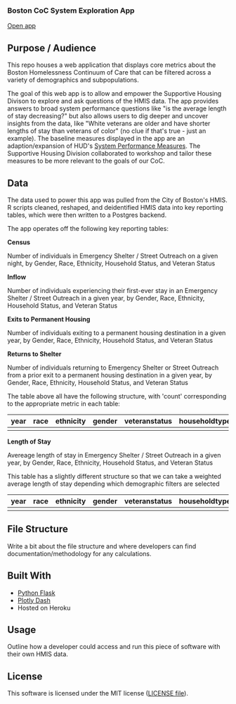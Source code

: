 ### Boston CoC System Exploration App

[Open app](https://system-performance-app.herokuapp.com/)

## Purpose / Audience

This repo houses a web application that displays core metrics about the Boston Homelessness Continuum of Care that can be filtered across a variety of demographics and subpopulations.

The goal of this web app is to allow and empower the Supportive Housing Divison to explore and ask questions of the HMIS data. The app provides answers to broad system performance questions like "is the average length of stay decreasing?" but also allows users to dig deeper and uncover insights from the data, like "White veterans are older and have shorter lengths of stay than veterans of color" (no clue if that's true - just an example). The baseline measures displayed in the app are an adaption/expansion of HUD's [System Performance Measures](https://www.hudexchange.info/programs/coc/system-performance-measures/#guidance). The Supportive Housing Division collaborated to workshop and tailor these measures to be more relevant to the goals of our CoC.

## Data

The data used to power this app was pulled from the City of Boston's HMIS. R scripts cleaned, reshaped, and deidentified HMIS data into key reporting tables, which were then written to a Postgres backend.

The app operates off the following key reporting tables:

**Census**

Number of individuals in Emergency Shelter / Street Outreach on a given night, by Gender, Race, Ethnicity, Household Status, and Veteran Status

**Inflow**

Number of individuals experiencing their first-ever stay in an Emergency Shelter / Street Outreach in a given year, by Gender, Race, Ethnicity, Household Status, and Veteran Status

**Exits to Permanent Housing**

Number of individuals exiting to a permanent housing destination in a given year, by Gender, Race, Ethnicity, Household Status, and Veteran Status

**Returns to Shelter**

Number of individuals returning to Emergency Shelter or Street Outreach from a prior exit to a permanent housing destination in a given year, by Gender, Race, Ethnicity, Household Status, and Veteran Status

The table above all have the following structure, with 'count' corresponding to the appropriate metric in each table:

| year | race | ethnicity | gender | veteranstatus | householdtype | count |
|------|------|-----------|--------|---------------|---------------|-------|
|      |      |           |        |               |               |       |

**Length of Stay**

Avereage length of stay in Emergency Shelter / Street Outreach in a given year, by Gender, Race, Ethnicity, Household Status, and Veteran Status

This table has a slightly different structure so that we can take a weighted average length of stay depending which demographic filters are selected

| year | race | ethnicity | gender | veteranstatus | householdtype | count | avglos |
|------|------|-----------|--------|---------------|---------------|-------|--------|
|      |      |           |        |               |               |       |        |

## File Structure

Write a bit about the file structure and where developers can find documentation/methodology for any calculations.

## Built With

- [Python Flask](http://flask.pocoo.org/)
- [Plotly Dash](https://dash.plot.ly/)
- Hosted on Heroku

## Usage

Outline how a developer could access and run this piece of software with their own HMIS data.

## License

This software is licensed under the MIT license ([LICENSE file](https://github.com/boston-dnd/system-performance-dashboard/blob/master/LICENSE)).